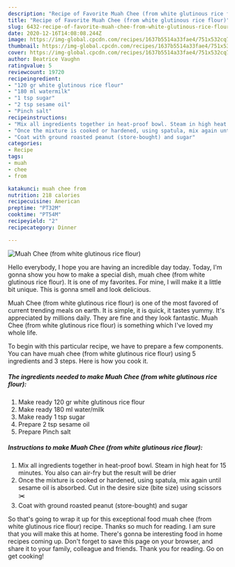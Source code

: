 ```yaml
---
description: "Recipe of Favorite Muah Chee (from white glutinous rice flour)"
title: "Recipe of Favorite Muah Chee (from white glutinous rice flour)"
slug: 6432-recipe-of-favorite-muah-chee-from-white-glutinous-rice-flour
date: 2020-12-16T14:08:08.244Z
image: https://img-global.cpcdn.com/recipes/1637b5514a33fae4/751x532cq70/muah-chee-from-white-glutinous-rice-flour-recipe-main-photo.jpg
thumbnail: https://img-global.cpcdn.com/recipes/1637b5514a33fae4/751x532cq70/muah-chee-from-white-glutinous-rice-flour-recipe-main-photo.jpg
cover: https://img-global.cpcdn.com/recipes/1637b5514a33fae4/751x532cq70/muah-chee-from-white-glutinous-rice-flour-recipe-main-photo.jpg
author: Beatrice Vaughn
ratingvalue: 5
reviewcount: 19720
recipeingredient:
- "120 gr white glutinous rice flour"
- "180 ml watermilk"
- "1 tsp sugar"
- "2 tsp sesame oil"
- "Pinch salt"
recipeinstructions:
- "Mix all ingredients together in heat-proof bowl. Steam in high heat for 15 minutes. You also can air-fry but the result will be drier"
- "Once the mixture is cooked or hardened, using spatula, mix again until sesame oil is absorbed. Cut in the desire size (bite size) using scissors ✂️"
- "Coat with ground roasted peanut (store-bought) and sugar"
categories:
- Recipe
tags:
- muah
- chee
- from

katakunci: muah chee from 
nutrition: 218 calories
recipecuisine: American
preptime: "PT32M"
cooktime: "PT54M"
recipeyield: "2"
recipecategory: Dinner

---
```



![Muah Chee (from white glutinous rice flour)](https://img-global.cpcdn.com/recipes/1637b5514a33fae4/751x532cq70/muah-chee-from-white-glutinous-rice-flour-recipe-main-photo.jpg)

Hello everybody, I hope you are having an incredible day today. Today, I'm gonna show you how to make a special dish, muah chee (from white glutinous rice flour). It is one of my favorites. For mine, I will make it a little bit unique. This is gonna smell and look delicious.

Muah Chee (from white glutinous rice flour) is one of the most favored of current trending meals on earth. It is simple, it is quick, it tastes yummy. It's appreciated by millions daily. They are fine and they look fantastic. Muah Chee (from white glutinous rice flour) is something which I've loved my whole life.




To begin with this particular recipe, we have to prepare a few components. You can have muah chee (from white glutinous rice flour) using 5 ingredients and 3 steps. Here is how you cook it.

<!--inarticleads1-->

##### The ingredients needed to make Muah Chee (from white glutinous rice flour):

1. Make ready 120 gr white glutinous rice flour
1. Make ready 180 ml water/milk
1. Make ready 1 tsp sugar
1. Prepare 2 tsp sesame oil
1. Prepare Pinch salt




<!--inarticleads2-->

##### Instructions to make Muah Chee (from white glutinous rice flour):

1. Mix all ingredients together in heat-proof bowl. Steam in high heat for 15 minutes. You also can air-fry but the result will be drier
1. Once the mixture is cooked or hardened, using spatula, mix again until sesame oil is absorbed. Cut in the desire size (bite size) using scissors ✂️
1. Coat with ground roasted peanut (store-bought) and sugar




So that's going to wrap it up for this exceptional food muah chee (from white glutinous rice flour) recipe. Thanks so much for reading. I am sure that you will make this at home. There's gonna be interesting food in home recipes coming up. Don't forget to save this page on your browser, and share it to your family, colleague and friends. Thank you for reading. Go on get cooking!
